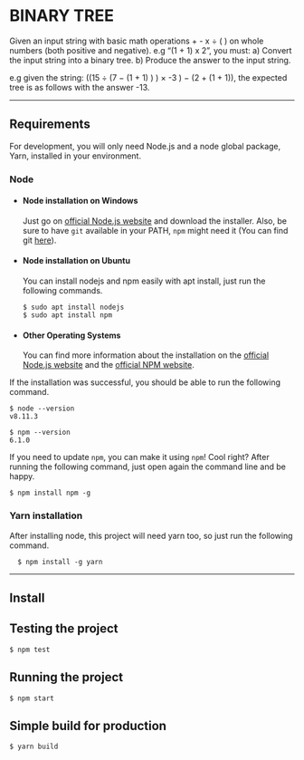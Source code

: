 # BINARY TREE

Given an input string with basic math operations + - x ÷ ( ) on whole numbers (both
positive and negative). e.g “(1 + 1) x 2”, you must:
a) Convert the input string into a binary tree.
b) Produce the answer to the input string.

e.g given the string: ((15 ÷ (7 − (1 + 1) ) ) × -3 ) − (2 + (1 + 1)), the expected tree is
as follows with the answer -13.

---
## Requirements

For development, you will only need Node.js and a node global package, Yarn, installed in your environment.

### Node
- #### Node installation on Windows

  Just go on [official Node.js website](https://nodejs.org/) and download the installer.
Also, be sure to have `git` available in your PATH, `npm` might need it (You can find git [here](https://git-scm.com/)).

- #### Node installation on Ubuntu

  You can install nodejs and npm easily with apt install, just run the following commands.

      $ sudo apt install nodejs
      $ sudo apt install npm

- #### Other Operating Systems
  You can find more information about the installation on the [official Node.js website](https://nodejs.org/) and the [official NPM website](https://npmjs.org/).

If the installation was successful, you should be able to run the following command.

    $ node --version
    v8.11.3

    $ npm --version
    6.1.0

If you need to update `npm`, you can make it using `npm`! Cool right? After running the following command, just open again the command line and be happy.

    $ npm install npm -g

###
### Yarn installation
  After installing node, this project will need yarn too, so just run the following command.

      $ npm install -g yarn

---

## Install


## Testing the project

    $ npm test

## Running the project

    $ npm start

## Simple build for production

    $ yarn build
